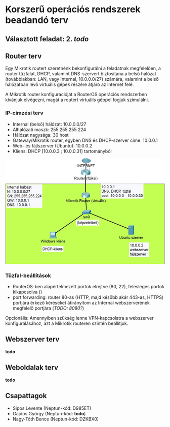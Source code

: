 # Korszerű operációs rendszerek beadandó terv

## Választott feladat: 2. _todo_

## Router terv

Egy Mikrotik routert szeretnénk bekonfigurálni a feladatnak megfelelően, a router tűzfalat, DHCP, valamint DNS-szervert biztosítana a belső hálózat (továbbiakban: LAN, vagy Internal, 10.0.0.0/27) számára, valamint a belső hálózatban lévő virtuális gépek részére átjáró az internet felé.

A Mikrotik router konfigurációját a RouterOS operációs rendszerben kívánjuk elvégezni, magát a routert virtuális géppel fogjuk szimulálni.

### IP-címzési terv

- Internal (belső) hálózat: 10.0.0.0/27
- Alhálózati maszk: 255.255.255.224
- Hálózat nagysága: 30 host
- Gateway/Mikrotik router, egyben DNS és DHCP-szerver címe: 10.0.0.1
- Web- és fájlszerver (Ubuntu): 10.0.0.2
- Kliens: DHCP [10.0.0.3 ; 10.0.0.31] tartományból

![Logikai topológia](logikai_topologia.JPG)
### Tűzfal-beállítások

- RouterOS-ben alapértelmezett portok elrejtve (80, 22), felesleges portok kikapcsolva ()
- port forwarding: router 80-as (HTTP, majd később akár 443-as, HTTPS) portjára érkező kéréseket átirányítom az Internal webszerverének megfelelő portjára (_TODO: 8080?_)

Opcionális: Amennyiben szükség lenne VPN-kapcsolatra a webszerver konfigurálásához, azt a Mikrotik routeren szintén beállítjuk.

## Webszerver terv

**todo**

## Weboldalak terv

**todo**

## Csapattagok

- Sipos Levente (Neptun-kód: D985ET)
- Gajdos György (Neptun-kód: **todo**)
- Nagy-Tóth Bence (Neptun-kód: DZKBX0)
